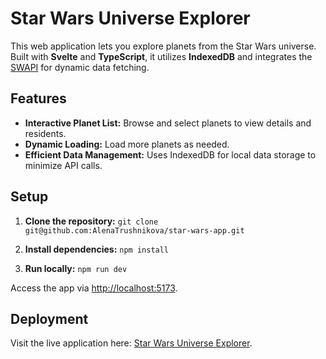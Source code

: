 # Star Wars Universe Explorer

This web application lets you explore planets from the Star Wars universe. Built with **Svelte** and **TypeScript**, it utilizes **IndexedDB** and integrates the [SWAPI](https://swapi.dev/) for dynamic data fetching.

## Features

- **Interactive Planet List:** Browse and select planets to view details and residents.
- **Dynamic Loading:** Load more planets as needed.
- **Efficient Data Management:** Uses IndexedDB for local data storage to minimize API calls.

## Setup

1. **Clone the repository:**
`git clone git@github.com:AlenaTrushnikova/star-wars-app.git`

2. **Install dependencies:**
`npm install`

3. **Run locally:**
`npm run dev`

Access the app via [http://localhost:5173](http://localhost:5173).

## Deployment

Visit the live application here: [Star Wars Universe Explorer](https://vercel.com/alenas-projects-b3cbef28/star-wars-app).
